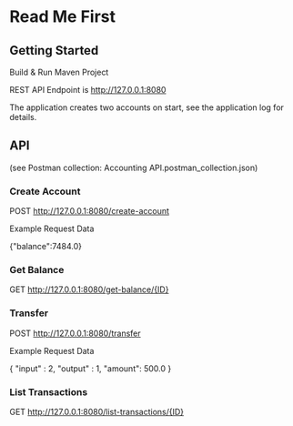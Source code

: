 # Read Me First

## Getting Started

Build & Run Maven Project

REST API Endpoint is http://127.0.0.1:8080

The application creates two accounts on start, see the application log for details. 

## API 

(see Postman collection: Accounting API.postman_collection.json)

### Create Account

POST http://127.0.0.1:8080/create-account

Example Request Data

{"balance":7484.0}

### Get Balance

GET http://127.0.0.1:8080/get-balance/{ID}

### Transfer

POST http://127.0.0.1:8080/transfer

Example Request Data

{ "input" : 2, "output" : 1, "amount": 500.0 }

### List Transactions

GET http://127.0.0.1:8080/list-transactions/{ID}




